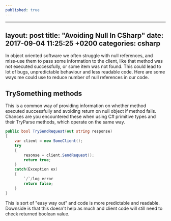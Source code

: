 ```yaml
---
published: true
---
```

---
layout: post
title:  "Avoiding Null In CSharp"
date:   2017-09-04 11:25:25 +0200
categories: csharp
---

In object oriented software we often struggle with null references, and miss-use them to pass some information to the client, like
that method was not executed successfully, or some item was not found.
This could lead to lot of bugs, unpredictable behaviour and less readable code.
Here are some ways me could use to reduce number of null references in our code.

## TrySomething methods

This is a common way of providing information on whether method executed successfully and avoiding return on null object if method fails. Chances are you encountered these when using C# primitive types and their TryParse methods, which operate on the same way.
    
```csharp
public bool TrySendRequest(out string response)
{
	var client = new SomeClient();
	try
	{
		resonse = client.SendRequest();
		return true;
	}
	catch(Exception ex)
	{
		`/`/log error
		return false;
	}
}
```
    
This is sort of "easy way out" and code is more predictable and readable. Downside is that this doesn't help as much and client code will still need to check returned boolean value. 